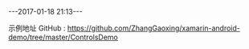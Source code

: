 ---2017-01-18 21:13---

示例地址 GitHub : https://github.com/ZhangGaoxing/xamarin-android-demo/tree/master/ControlsDemo